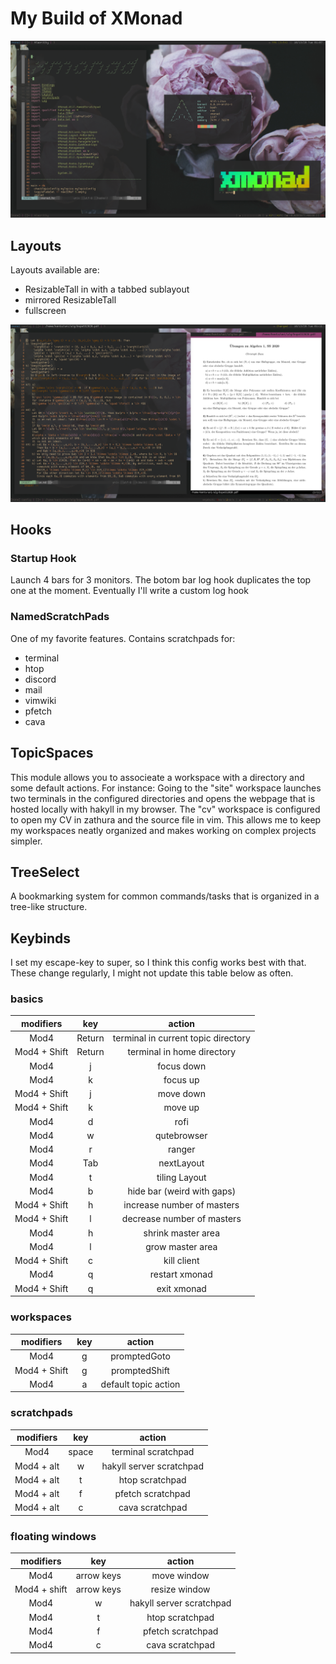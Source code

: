 # My Build of XMonad
![](1.png)

## Layouts
Layouts available are:
- ResizableTall in with a tabbed sublayout
- mirrored ResizableTall
- fullscreen

![a look what the tabbed sublayout looks like](2.png)

## Hooks
### Startup Hook
Launch 4 bars for 3 monitors. The botom bar log hook duplicates the top one
at the moment. Eventually I'll write a custom log hook

### NamedScratchPads
One of my favorite features. Contains scratchpads for:
- terminal
- htop
- discord
- mail
- vimwiki
- pfetch
- cava

## TopicSpaces 
This module allows you to associeate a workspace with a directory and some
default actions.
For instance:  Going to the "site" workspace launches two terminals in the
configured directories and opens the webpage that is hosted locally with hakyll
in my browser. 
The "cv" workspace is configured to open my CV in zathura and the source file
in vim. 
This allows me to keep my workspaces neatly organized and makes working on complex 
projects simpler.

## TreeSelect
A bookmarking system for common commands/tasks that is organized in a tree-like structure.

## Keybinds
I set my escape-key to super, so I think this config works best with that.
These change regularly, I might not update this table below as often.

### basics
| modifiers    | key    | action                               |
| :----------: | :----: | :----------------------------------: |
| Mod4         | Return | terminal in current topic directory  |
| Mod4 + Shift | Return | terminal in home directory           |
| Mod4         | j      | focus down                           |
| Mod4         | k      | focus up                             |
| Mod4 + Shift | j      | move down                            |
| Mod4 + Shift | k      | move up                              |
| Mod4         | d      | rofi                                 |
| Mod4         | w      | qutebrowser                          |
| Mod4         | r      | ranger                               |
| Mod4         | Tab    | nextLayout                           |
| Mod4         | t      | tiling Layout                        |
| Mod4         | b      | hide bar (weird with gaps)           |
| Mod4 + Shift | h      | increase number of masters           |
| Mod4 + Shift | l      | decrease number of masters           |
| Mod4         | h      | shrink master area                   |
| Mod4         | l      | grow master area                     |
| Mod4 + Shift | c      | kill client                          |
| Mod4         | q      | restart xmonad                       |
| Mod4 + Shift | q      | exit xmonad                          |

### workspaces
| modifiers    | key    | action               |
| :----------: | :----: | :------------------: |
| Mod4         | g      | promptedGoto         |
| Mod4 + Shift | g      | promptedShift        |
| Mod4         | a      | default topic action |

### scratchpads
| modifiers    | key    | action                     |
| :----------: | :----: | :------------------------: |
| Mod4         | space  | terminal scratchpad        |
| Mod4 + alt   | w      | hakyll server scratchpad   |
| Mod4 + alt   | t      | htop  scratchpad           |
| Mod4 + alt   | f      | pfetch scratchpad          |
| Mod4 + alt   | c      | cava scratchpad            |

### floating windows
| modifiers    | key        | action                     |
| :----------: | :----:     | :------------------------: |
| Mod4         | arrow keys | move window                |
| Mod4 + shift | arrow keys | resize window              |
| Mod4         | w          | hakyll server scratchpad   |
| Mod4         | t          | htop  scratchpad           |
| Mod4         | f          | pfetch scratchpad          |
| Mod4         | c          | cava scratchpad            |
